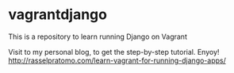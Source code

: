 # vagrantdjango
This is a repository to learn running Django on Vagrant

Visit to my personal blog, to get the step-by-step tutorial. Enyoy!
http://rasselpratomo.com/learn-vagrant-for-running-django-apps/
